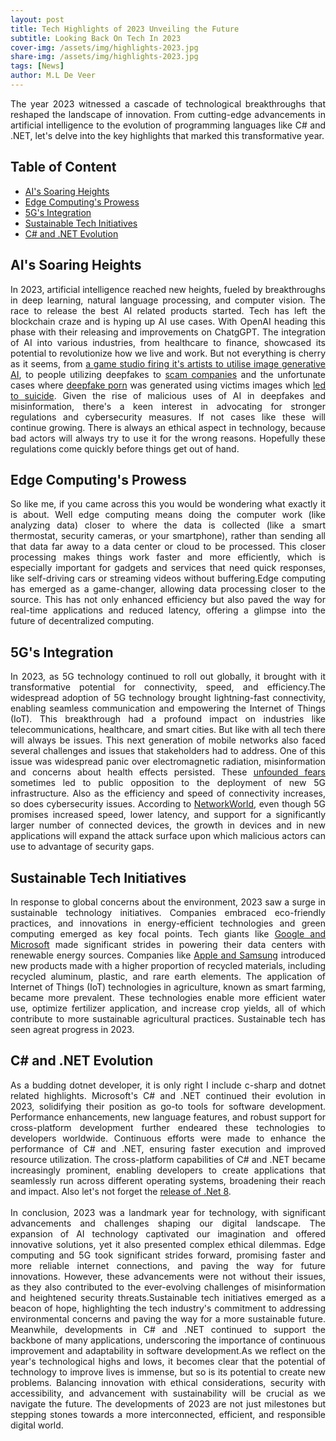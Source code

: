 ```yaml
---
layout: post
title: Tech Highlights of 2023 Unveiling the Future
subtitle: Looking Back On Tech In 2023
cover-img: /assets/img/highlights-2023.jpg
share-img: /assets/img/highlights-2023.jpg
tags: [News]
author: M.L De Veer
---
```


<div align="justify">The year 2023 witnessed a cascade of technological breakthroughs that reshaped the landscape of innovation. From cutting-edge advancements in artificial intelligence to the evolution of programming languages like C# and .NET, let's delve into the key highlights that marked this transformative year.</div>


## Table of Content

- [AI's Soaring Heights](#ai)
- [Edge Computing's Prowess](#edge)
- [5G's Integration](#5g)
- [Sustainable Tech Initiatives](#sustainable)
- [C# and .NET Evolution](#c-sharp)

<a id="ai"></a>
## AI's Soaring Heights

<div align="justify">In 2023, artificial intelligence reached new heights, fueled by breakthroughs in deep learning, natural language processing, and computer vision. The race to release the best AI related products started. Tech has left the blockchain craze and is hyping up AI use cases. With OpenAI heading this phase with their releasing and improvements on ChatgGPT. The integration of AI into various industries, from healthcare to finance, showcased its potential to revolutionize how we live and work. But not everything is cherry as it seems, from <a href="https://www.itechpost.com/articles/117755/20230531/game-developer-accused-firing-artists-replacing-ai.html" target="_blank">a game studio firing it's artists to utilise image generative AI</a>, to people utilizing deepfakes to <a href="https://www.theguardian.com/world/2024/feb/05/hong-kong-company-deepfake-video-conference-call-scam">scam companies</a> and the unfortunate cases where <a href="https://healthnews.com/mental-health/anxiety-depression/the-damage-caused-by-deepfake-porn/" target="_blank">deepfake porn</a> was generated using victims images which <a href="https://metro.co.uk/2024/01/24/teen-took-life-online-bullying-shared-fake-nudes-20162284/" target="_blank">led to suicide</a>. Given the rise of malicious uses of AI in deepfakes and misinformation, there's a keen interest in advocating for stronger regulations and cybersecurity measures. If not cases like these will continue growing. There is always an ethical aspect in technology, because bad actors will always try to use it for the wrong reasons. Hopefully these regulations come quickly before things get out of hand.</div>

<a id="edge"></a>
## Edge Computing's Prowess

<div align="justify">So like me, if you came across this you would be wondering what exactly it is about. Well edge computing means doing the computer work (like analyzing data) closer to where the data is collected (like a smart thermostat, security cameras, or your smartphone), rather than sending all that data far away to a data center or cloud to be processed. This closer processing makes things work faster and more efficiently, which is especially important for gadgets and services that need quick responses, like self-driving cars or streaming videos without buffering.Edge computing has emerged as a game-changer, allowing data processing closer to the source. This has not only enhanced efficiency but also paved the way for real-time applications and reduced latency, offering a glimpse into the future of decentralized computing.</div> 

<a id="5g"></a>
## 5G's Integration
 
<div align="justify">In 2023, as 5G technology continued to roll out globally, it brought with it transformative potential for connectivity, speed, and efficiency.The widespread adoption of 5G technology brought lightning-fast connectivity, enabling seamless communication and empowering the Internet of Things (IoT). This breakthrough had a profound impact on industries like telecommunications, healthcare, and smart cities. But like with all tech there will always be issues. This next generation of mobile networks also faced several challenges and issues that stakeholders had to address. One of this issue was widespread panic over electromagnetic radiation, misinformation and concerns about health effects persisted. These <a href="https://www.who.int/news-room/questions-and-answers/item/radiation-5g-mobile-networks-and-health" target="_blank">unfounded fears</a> sometimes led to public opposition to the deployment of new 5G infrastructure. Also as the efficiency and speed of connectivity increases, so does cybersecurity issues. According to <a href="https://www.networkworld.com/article/972286/5g-network-slices-could-be-vulnerable-to-attack-researchers-say.html" target="_blank">NetworkWorld</a>, even though 5G promises increased speed, lower latency, and support for a significantly larger number of connected devices, the growth in devices and in new applications will expand the attack surface upon which malicious actors can use to advantage of security gaps.</div>

<a id="sustainable"></a>
## Sustainable Tech Initiatives

<div align="justify">In response to global concerns about the environment, 2023 saw a surge in sustainable technology initiatives. Companies embraced eco-friendly practices, and innovations in energy-efficient technologies and green computing emerged as key focal points. Tech giants like <a href="https://www.datacenterknowledge.com/energy/google-microsoft-partner-energy-firms-clean-grid" target="_blank">Google and Microsoft</a> made significant strides in powering their data centers with renewable energy sources. Companies like <a href="https://www.cnet.com/tech/mobile/a-fully-recycled-phone-is-a-lot-harder-than-it-sounds-even-for-samsung-and-apple/" target="_blank">Apple and Samsung</a> introduced new products made with a higher proportion of recycled materials, including recycled aluminum, plastic, and rare earth elements. The application of Internet of Things (IoT) technologies in agriculture, known as smart farming, became more prevalent. These technologies enable more efficient water use, optimize fertilizer application, and increase crop yields, all of which contribute to more sustainable agricultural practices. Sustainable tech has seen agreat progress in 2023.</div>

<a id="c-sharp"></a>
## C# and .NET Evolution

<div align="justify">As a budding dotnet developer, it is only right I include c-sharp and dotnet related highlights. Microsoft's C# and .NET continued their evolution in 2023, solidifying their position as go-to tools for software development. Performance enhancements, new language features, and robust support for cross-platform development further endeared these technologies to developers worldwide. Continuous efforts were made to enhance the performance of C# and .NET, ensuring faster execution and improved resource utilization. The cross-platform capabilities of C# and .NET became increasingly prominent, enabling developers to create applications that seamlessly run across different operating systems, broadening their reach and impact. Also let's not forget the <a href="https://learn.microsoft.com/en-us/dotnet/core/whats-new/dotnet-8/overview" target="_blank">release of .Net 8</a>.</div>
<br> 
<div align="justify">In conclusion, 2023 was a landmark year for technology, with significant advancements and challenges shaping our digital landscape. The expansion of AI technology captivated our imagination and offered innovative solutions, yet it also presented complex ethical dilemmas. Edge computing and 5G took significant strides forward, promising faster and more reliable internet connections, and paving the way for future innovations. However, these advancements were not without their issues, as they also contributed to the ever-evolving challenges of misinformation and heightened security threats.Sustainable tech initiatives emerged as a beacon of hope, highlighting the tech industry's commitment to addressing environmental concerns and paving the way for a more sustainable future. Meanwhile, developments in C# and .NET continued to support the backbone of many applications, underscoring the importance of continuous improvement and adaptability in software development.As we reflect on the year's technological highs and lows, it becomes clear that the potential of technology to improve lives is immense, but so is its potential to create new problems. Balancing innovation with ethical considerations, security with accessibility, and advancement with sustainability will be crucial as we navigate the future. The developments of 2023 are not just milestones but stepping stones towards a more interconnected, efficient, and responsible digital world.</div>
